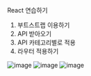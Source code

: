 React 연습하기
1. 부트스트랩 이용하기
2. API 받아오기
3. API 카테고리별로 적용
4. 라우터 적용하기



![image](https://user-images.githubusercontent.com/91642972/160970839-a64b2d78-54f2-436a-9253-f10d1de7b099.png)
![image](https://user-images.githubusercontent.com/91642972/160970882-c21b063a-c4bf-4cf1-95b8-df8712936900.png)
![image](https://user-images.githubusercontent.com/91642972/160970971-c5296b85-5da0-48f9-99f6-28e0fff77e10.png)
